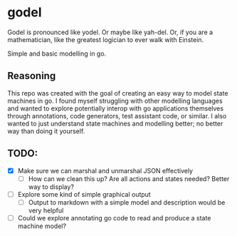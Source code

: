 # godel
Godel is pronounced like yodel. Or maybe like yah-del. Or, if you are a mathematician, like the greatest logician to 
ever walk with Einstein.

Simple and basic modelling in go. 

## Reasoning
This repo was created with the goal of creating an easy way to model state machines in go. I found myself struggling
with other modelling languages and wanted to explore potentially interop with go applications themselves through annotations,
code generators, test assistant code, or similar. I also wanted to just understand state machines and modelling better; no better way
than doing it yourself. 


## TODO: 
- [x] Make sure we can marshal and unmarshal JSON effectively
  - [ ] How can we clean this up? Are all actions and states needed? Better way to display?
- [ ] Explore some kind of simple graphical output
  - [ ] Output to markdown with a simple model and description would be very helpful
- [ ] Could we explore annotating go code to read and produce a state machine model?